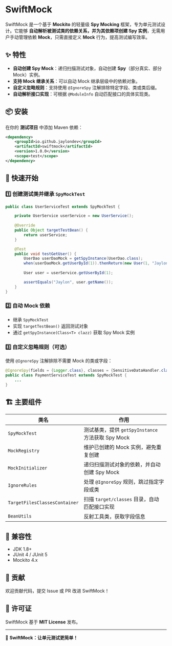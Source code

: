 # SwiftMock

SwiftMock 是一个基于 **Mockito** 的轻量级 **Spy Mocking** 框架，专为单元测试设计。它能够 **自动解析被测试类的依赖关系，并为其依赖项创建 Spy 实例**，无需用户手动管理依赖 **Mock**，只需直接定义 **Mock** 行为，提高测试编写效率。
## ✨ 特性
- **自动创建 Spy Mock**：递归扫描测试对象，自动创建 **Spy**（部分真实、部分 Mock）实例。
- **支持 Mock 继承关系**：可以自动 Mock 继承层级中的依赖对象。
- **自定义忽略规则**：支持使用 `@IgnoreSpy` 注解排除特定字段、类或类后缀。
- **自动解析接口实现**：可根据 `@ModuleInfo` 自动匹配接口的具体实现类。

## 📦 安装

在你的 **测试项目** 中添加 Maven 依赖：

```xml
<dependency>
    <groupId>io.github.jaylondev</groupId>
    <artifactId>swiftmock</artifactId>
    <version>1.0.0</version>
    <scope>test</scope>
</dependency>
```

## 🚀 快速开始

### 1️⃣ **创建测试类并继承 `SpyMockTest`**

```java
public class UserServiceTest extends SpyMockTest {

    private UserService userService = new UserService();
    
    @Override
    public Object targetTestBean() {
        return userService;
    }

    @Test
    public void testGetUser() {
        UserDao userDaoMock = getSpyInstance(UserDao.class);
        when(userDaoMock.getUserById(1)).thenReturn(new User(1, "Jaylon"));
        
        User user = userService.getUserById(1);

        assertEquals("Jaylon", user.getName());
    }
}
```

### 2️⃣ **自动 Mock 依赖**
- 继承 `SpyMockTest`
- 实现 `targetTestBean()` 返回测试对象
- 通过 `getSpyInstance(Class<T> clazz)` 获取 Spy Mock 实例

### 3️⃣ **自定义忽略规则（可选）**
使用 `@IgnoreSpy` 注解排除不需要 Mock 的类或字段：

```java
@IgnoreSpy(fields = {Logger.class}, classes = {SensitiveDataHandler.class}, classSuffixs = {"Repository"})
public class PaymentServiceTest extends SpyMockTest {
    ...
}
```

## 🏗️ 主要组件
| 类名 | 作用 |
|------|------|
| `SpyMockTest` | 测试基类，提供 `getSpyInstance` 方法获取 Spy Mock |
| `MockRegistry` | 维护已创建的 Mock 实例，避免重复创建 |
| `MockInitializer` | 递归扫描测试对象的依赖，并自动创建 Spy Mock |
| `IgnoreRules` | 处理 `@IgnoreSpy` 规则，跳过指定字段或类 |
| `TargetFilesClassesContainer` | 扫描 `target/classes` 目录，自动匹配接口实现 |
| `BeanUtils` | 反射工具类，获取字段信息 |

## 📌 兼容性
- JDK 1.8+
- JUnit 4 / JUnit 5
- Mockito 4.x

## 📝 贡献
欢迎贡献代码，提交 Issue 或 PR 改进 SwiftMock！

## 📜 许可证
SwiftMock 基于 **MIT License** 发布。

---

🚀 **SwiftMock：让单元测试更简单！**

